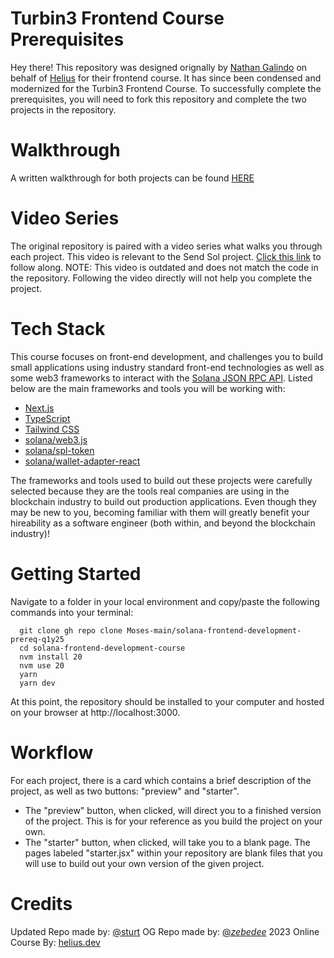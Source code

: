# Turbin3 Frontend Course Prerequisites

Hey there! This repository was designed orignally by [Nathan Galindo](https://twitter.com/_zebedee_) on behalf of [Helius](https://www.helius.dev/) for their frontend course. It has since been condensed and modernized for the Turbin3 Frontend Course. To successfully complete the prerequisites, you will need to fork this repository and complete the two projects in the repository.

# Walkthrough

A written walkthrough for both projects can be found [HERE](https://themenagerie.xyz/prerequisites/frontend)

# Video Series

The original repository is paired with a video series what walks you through each project. This video is relevant to the Send Sol project. [Click this link](https://www.youtube.com/watch?v=fLdETmFewPI&list=PLMZny7wGLM6w4t7pMGATxFTjjMduTsEiF&index=5) to follow along. NOTE: This video is outdated and does not match the code in the repository. Following the video directly will not help you complete the project.

# Tech Stack

This course focuses on front-end development, and challenges you to build small applications using industry standard front-end technologies as well as some web3 frameworks to interact with the [Solana JSON RPC API](https://docs.solana.com/developing/clients/jsonrpc-api?gclid=Cj0KCQjwxIOXBhCrARIsAL1QFCZyftNFV4i4Sygxkr6LdPazw2sLMPyhQbVqFID-yy8QSqf81dxJHUoaAk2ZEALw_wcB). Listed below are the main frameworks and tools you will be working with:

- [Next.js](https://nextjs.org/docs)
- [TypeScript](https://www.typescriptlang.org/docs/)
- [Tailwind CSS](https://tailwindcss.com/docs/installation)
- [solana/web3.js](https://solana-labs.github.io/solana-web3.js/)
- [solana/spl-token](https://solana-labs.github.io/solana-program-library/token/js/index.html)
- [solana/wallet-adapter-react](https://solana-labs.github.io/wallet-adapter/)

The frameworks and tools used to build out these projects were carefully selected because they are the tools real companies are using in the blockchain industry to build out production applications. Even though they may be new to you, becoming familiar with them will greatly benefit your hireability as a software engineer (both within, and beyond the blockchain industry)!

# Getting Started

Navigate to a folder in your local environment and copy/paste the following commands into your terminal:

```
  git clone gh repo clone Moses-main/solana-frontend-development-prereq-q1y25
  cd solana-frontend-development-course
  nvm install 20
  nvm use 20
  yarn
  yarn dev
```

At this point, the repository should be installed to your computer and hosted on your browser at http://localhost:3000.

# Workflow

For each project, there is a card which contains a brief description of the project, as well as two buttons: "preview" and "starter".

- The "preview" button, when clicked, will direct you to a finished version of the project. This is for your reference as you build the project on your own.
- The "starter" button, when clicked, will take you to a blank page. The pages labeled "starter.jsx" within your repository are blank files that you will use to build out your own version of the given project.

# Credits

Updated Repo made by: [@sturt](https://twitter.com/sturt_jack)
OG Repo made by: [@_zebedee_](https://twitter.com/_zebedee_)
2023 Online Course By: [helius.dev](https://www.helius.dev/)
